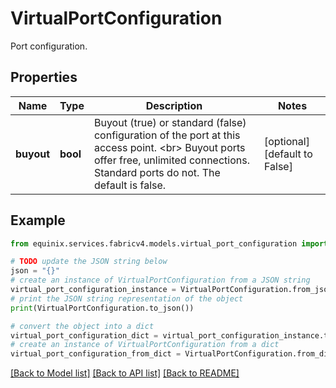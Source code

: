 # VirtualPortConfiguration

Port configuration.

## Properties

Name | Type | Description | Notes
------------ | ------------- | ------------- | -------------
**buyout** | **bool** | Buyout (true) or standard (false) configuration of the port at this access point. &lt;br&gt; Buyout ports offer free, unlimited connections. Standard ports do not. The default is false. | [optional] [default to False]

## Example

```python
from equinix.services.fabricv4.models.virtual_port_configuration import VirtualPortConfiguration

# TODO update the JSON string below
json = "{}"
# create an instance of VirtualPortConfiguration from a JSON string
virtual_port_configuration_instance = VirtualPortConfiguration.from_json(json)
# print the JSON string representation of the object
print(VirtualPortConfiguration.to_json())

# convert the object into a dict
virtual_port_configuration_dict = virtual_port_configuration_instance.to_dict()
# create an instance of VirtualPortConfiguration from a dict
virtual_port_configuration_from_dict = VirtualPortConfiguration.from_dict(virtual_port_configuration_dict)
```
[[Back to Model list]](../README.md#documentation-for-models) [[Back to API list]](../README.md#documentation-for-api-endpoints) [[Back to README]](../README.md)


